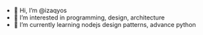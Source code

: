 - 👋 Hi, I’m @izaqyos
- 👀 I’m interested in programming, design, architecture 
- 🌱 I’m currently learning nodejs design patterns, advance python 


<!---
izaqyos/izaqyos is a ✨ special ✨ repository because its `README.md` (this file) appears on your GitHub profile.
You can click the Preview link to take a look at your changes.
--->
